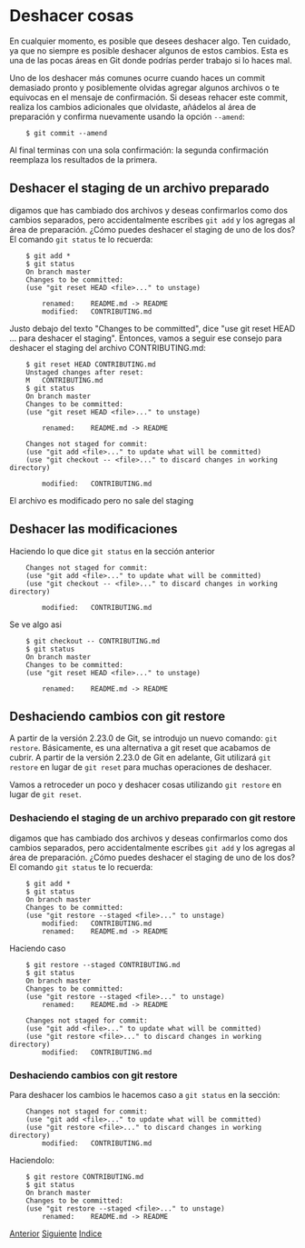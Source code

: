 # Deshacer cosas

En cualquier momento, es posible que desees deshacer algo. Ten cuidado, ya que no siempre es posible deshacer algunos de estos cambios. Esta es una de las pocas áreas en Git donde podrías perder trabajo si lo haces mal.

Uno de los deshacer más comunes ocurre cuando haces un commit demasiado pronto y posiblemente olvidas agregar algunos archivos o te equivocas en el mensaje de confirmación. Si deseas rehacer este commit, realiza los cambios adicionales que olvidaste, añádelos al área de preparación y confirma nuevamente usando la opción `--amend`:
```
    $ git commit --amend
```
Al final terminas con una sola confirmación: la segunda confirmación reemplaza los resultados de la primera.

## Deshacer el staging de un archivo preparado
digamos que has cambiado dos archivos y deseas confirmarlos como dos cambios separados, pero accidentalmente escribes `git add` y los agregas al área de preparación. ¿Cómo puedes deshacer el staging de uno de los dos? El comando `git status` te lo recuerda:
```
    $ git add *
    $ git status
    On branch master
    Changes to be committed:
    (use "git reset HEAD <file>..." to unstage)

        renamed:    README.md -> README
        modified:   CONTRIBUTING.md
```
Justo debajo del texto "Changes to be committed", dice "use git reset HEAD <file>... para deshacer el staging". Entonces, vamos a seguir ese consejo para deshacer el staging del archivo CONTRIBUTING.md:
```
    $ git reset HEAD CONTRIBUTING.md
    Unstaged changes after reset:
    M	CONTRIBUTING.md
    $ git status
    On branch master
    Changes to be committed:
    (use "git reset HEAD <file>..." to unstage)

        renamed:    README.md -> README

    Changes not staged for commit:
    (use "git add <file>..." to update what will be committed)
    (use "git checkout -- <file>..." to discard changes in working directory)

        modified:   CONTRIBUTING.md
```
El archivo es modificado pero no sale del staging

## Deshacer las modificaciones

Haciendo lo que dice `git status` en la sección anterior 
```
    Changes not staged for commit:
    (use "git add <file>..." to update what will be committed)
    (use "git checkout -- <file>..." to discard changes in working directory)

        modified:   CONTRIBUTING.md
```
Se ve algo asi 
```
    $ git checkout -- CONTRIBUTING.md
    $ git status
    On branch master
    Changes to be committed:
    (use "git reset HEAD <file>..." to unstage)

        renamed:    README.md -> README
```
## Deshaciendo cambios con git restore

A partir de la versión 2.23.0 de Git, se introdujo un nuevo comando: `git restore`. Básicamente, es una alternativa a git reset que acabamos de cubrir. A partir de la versión 2.23.0 de Git en adelante, Git utilizará `git restore` en lugar de `git reset` para muchas operaciones de deshacer.

Vamos a retroceder un poco y deshacer cosas utilizando `git restore` en lugar de `git reset`.

### Deshaciendo el staging de un archivo preparado con git restore

digamos que has cambiado dos archivos y deseas confirmarlos como dos cambios separados, pero accidentalmente escribes `git add` y los agregas al área de preparación. ¿Cómo puedes deshacer el staging de uno de los dos? El comando `git status` te lo recuerda:
```
    $ git add *
    $ git status
    On branch master
    Changes to be committed:
    (use "git restore --staged <file>..." to unstage)
        modified:   CONTRIBUTING.md
        renamed:    README.md -> README
```
Haciendo caso 
```
    $ git restore --staged CONTRIBUTING.md
    $ git status
    On branch master
    Changes to be committed:
    (use "git restore --staged <file>..." to unstage)
        renamed:    README.md -> README

    Changes not staged for commit:
    (use "git add <file>..." to update what will be committed)
    (use "git restore <file>..." to discard changes in working directory)
        modified:   CONTRIBUTING.md
```

### Deshaciendo cambios con git restore

Para deshacer los cambios le hacemos caso a `git status` en la sección:
```
    Changes not staged for commit:
    (use "git add <file>..." to update what will be committed)
    (use "git restore <file>..." to discard changes in working directory)
        modified:   CONTRIBUTING.md
```
Haciendolo:
```
    $ git restore CONTRIBUTING.md
    $ git status
    On branch master
    Changes to be committed:
    (use "git restore --staged <file>..." to unstage)
        renamed:    README.md -> README
```

[Anterior](Ch2.3.md)
[Siguiente](Ch2.5.md)
[Indice](Ch2/Indice.md)